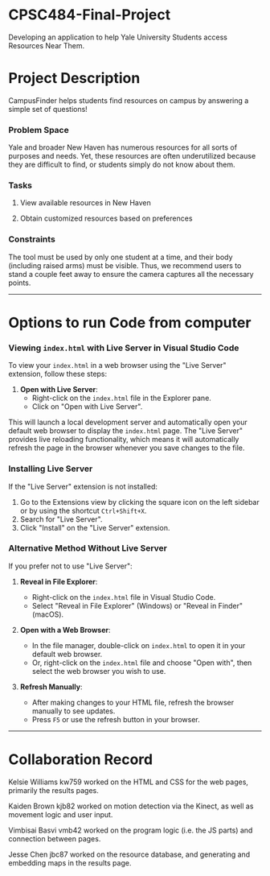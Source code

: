 # CPSC484-Final-Project
Developing an application to help Yale University Students access Resources Near Them.

# Project Description

CampusFinder helps students find resources on campus by answering a simple set of questions!

### Problem Space

Yale and broader New Haven has numerous resources for all sorts of purposes and needs. Yet, these resources are often underutilized because they are difficult to find, or students simply do not know about them.

### Tasks

1. View available resources in New Haven

2. Obtain customized resources based on preferences

### Constraints

The tool must be used by only one student at a time, and their body (including raised arms) must be visible. Thus, we recommend users to stand a couple feet away to ensure the camera captures all the necessary points.

---

# Options to run Code from computer

### Viewing `index.html` with Live Server in Visual Studio Code

To view your `index.html` in a web browser using the "Live Server" extension, follow these steps:

1. **Open with Live Server**:
   - Right-click on the `index.html` file in the Explorer pane.
   - Click on "Open with Live Server".

This will launch a local development server and automatically open your default web browser to display the `index.html` page. The "Live Server" provides live reloading functionality, which means it will automatically refresh the page in the browser whenever you save changes to the file.

### Installing Live Server

If the "Live Server" extension is not installed:

1. Go to the Extensions view by clicking the square icon on the left sidebar or by using the shortcut `Ctrl+Shift+X`.
2. Search for "Live Server".
3. Click "Install" on the "Live Server" extension.

### Alternative Method Without Live Server

If you prefer not to use "Live Server":

1. **Reveal in File Explorer**:
   - Right-click on the `index.html` file in Visual Studio Code.
   - Select "Reveal in File Explorer" (Windows) or "Reveal in Finder" (macOS).

2. **Open with a Web Browser**:
   - In the file manager, double-click on `index.html` to open it in your default web browser.
   - Or, right-click on the `index.html` file and choose "Open with", then select the web browser you wish to use.

3. **Refresh Manually**:
   - After making changes to your HTML file, refresh the browser manually to see updates.
   - Press `F5` or use the refresh button in your browser.

---

# Collaboration Record

Kelsie Williams kw759 worked on the HTML and CSS for the web pages, primarily the results pages.

Kaiden Brown kjb82 worked on motion detection via the Kinect, as well as movement logic and user input.

Vimbisai  Basvi vmb42 worked on the program logic (i.e. the JS parts) and connection between pages.

Jesse Chen jbc87 worked on the resource database, and generating and embedding maps in the results page.
